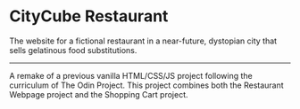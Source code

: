 # CityCube Restaurant

The website for a fictional restaurant in a near-future, dystopian city that sells gelatinous food substitutions.

---
A remake of a previous vanilla HTML/CSS/JS project following the curriculum of The Odin Project. This project combines both the Restaurant Webpage project and the Shopping Cart project.